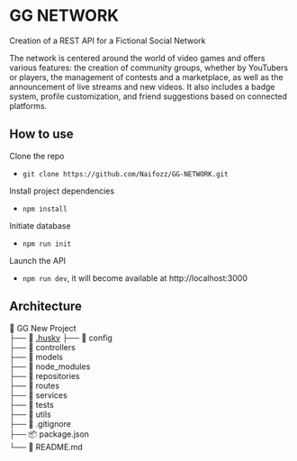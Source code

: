 # GG NETWORK

Creation of a REST API for a Fictional Social Network

The network is centered around the world of video games and offers various features: the creation of community groups, whether by YouTubers or players, the management of contests and a marketplace, as well as the announcement of live streams and new videos. It also includes a badge system, profile customization, and friend suggestions based on connected platforms.

## How to use

Clone the repo

- `git clone https://github.com/Naifozz/GG-NETWORK.git`

Install project dependencies

- `npm install`

Initiate database

- `npm run init`

Launch the API

- `npm run dev`, it will become available at http://localhost:3000

## Architecture

📂 GG New Project  
├── 📂 [.husky](./.husky)
├── 📂 config  
├── 📂 controllers  
├── 📂 models  
├── 📂 node_modules  
├── 📂 repositories  
├── 📂 routes  
├── 📂 services  
├── 📂 tests  
├── 📂 utils  
├── 📄 .gitignore  
├── 📦 package.json  
└── 📖 README.md
